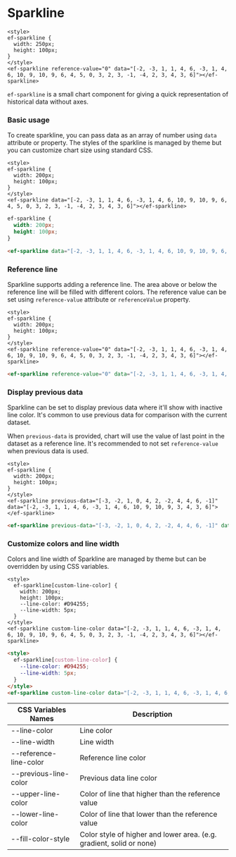 # Sparkline

```live(preview)
<style>
ef-sparkline {
  width: 250px;
  height: 100px;
}
</style>
<ef-sparkline reference-value="0" data="[-2, -3, 1, 1, 4, 6, -3, 1, 4, 6, 10, 9, 10, 9, 6, 4, 5, 0, 3, 2, 3, -1, -4, 2, 3, 4, 3, 6]"></ef-sparkline>
```
`ef-sparkline` is a small chart component for giving a quick representation of historical data without axes.

### Basic usage
To create sparkline, you can pass data as an array of number using `data` attribute or property. The styles of the sparkline is managed by theme but you can customize chart size using standard CSS.

```live
<style>
ef-sparkline {
  width: 200px;
  height: 100px;
}
</style>
<ef-sparkline data="[-2, -3, 1, 1, 4, 6, -3, 1, 4, 6, 10, 9, 10, 9, 6, 4, 5, 0, 3, 2, 3, -1, -4, 2, 3, 4, 3, 6]"></ef-sparkline>
```

```css
ef-sparkline {
  width: 200px;
  height: 100px;
}
```

```html
<ef-sparkline data="[-2, -3, 1, 1, 4, 6, -3, 1, 4, 6, 10, 9, 10, 9, 6, 4, 5, 0, 3, 2, 3, -1, -4, 2, 3, 4, 3, 6]"></ef-sparkline>
```

### Reference line
Sparkline supports adding a reference line. The area above or below the reference line will be filled with different colors. The reference value can be set using `reference-value` attribute or `referenceValue` property.

```live
<style>
ef-sparkline {
  width: 200px;
  height: 100px;
}
</style>
<ef-sparkline reference-value="0" data="[-2, -3, 1, 1, 4, 6, -3, 1, 4, 6, 10, 9, 10, 9, 6, 4, 5, 0, 3, 2, 3, -1, -4, 2, 3, 4, 3, 6]"></ef-sparkline>
```

```html
<ef-sparkline reference-value="0" data="[-2, -3, 1, 1, 4, 6, -3, 1, 4, 6, 10, 9, 10, 9, 6, 4, 5, 0, 3, 2, 3, -1, -4, 2, 3, 4, 3, 6]"></ef-sparkline>
```
### Display previous data
Sparkline can be set to display previous data where it'll show with inactive line color. It's common to use previous data for comparison with the current dataset.

When `previous-data` is provided, chart will use the value of last point in the dataset as a reference line. It's recommended to not set `reference-value` when previous data is used.

```live
<style>
ef-sparkline {
  width: 200px;
  height: 100px;
}
</style>
<ef-sparkline previous-data="[-3, -2, 1, 0, 4, 2, -2, 4, 4, 6, -1]" data="[-2, -3, 1, 1, 4, 6, -3, 1, 4, 6, 10, 9, 10, 9, 3, 4, 3, 6]"></ef-sparkline>
```

```html
<ef-sparkline previous-data="[-3, -2, 1, 0, 4, 2, -2, 4, 4, 6, -1]" data="[-2, -3, 1, 1, 4, 6, -3, 1, 4, 6, 10, 9, 10, 9, 3, 4, 3, 6]"></ef-sparkline>
```

### Customize colors and line width
Colors and line width of Sparkline are managed by theme but can be overridden by using CSS variables.

```live
<style>
  ef-sparkline[custom-line-color] {
    width: 200px;
    height: 100px;
    --line-color: #D94255;
    --line-width: 5px;
  }
</style>
<ef-sparkline custom-line-color data="[-2, -3, 1, 1, 4, 6, -3, 1, 4, 6, 10, 9, 10, 9, 6, 4, 5, 0, 3, 2, 3, -1, -4, 2, 3, 4, 3, 6]"></ef-sparkline>
```

```html
<style>
  ef-sparkline[custom-line-color] {
    --line-color: #D94255;
    --line-width: 5px;
  }
</style>
<ef-sparkline custom-line-color data="[-2, -3, 1, 1, 4, 6, -3, 1, 4, 6, 10, 9, 10, 9, 6, 4, 5, 0, 3, 2, 3, -1, -4, 2, 3, 4, 3, 6]"></ef-sparkline>
```

| CSS Variables Names    | Description                                                          |
| ---------------------- | -------------------------------------------------------------------- |
| --line-color           | Line color                                                           |
| --line-width           | Line width                                                           |
| --reference-line-color | Reference line color                                                 |
| --previous-line-color  | Previous data line color                                             |
| --upper-line-color     | Color of line that higher than the reference value                   |
| --lower-line-color     | Color of line that lower than the reference value                    |
| --fill-color-style     | Color style of higher and lower area. (e.g. gradient, solid or none) |
